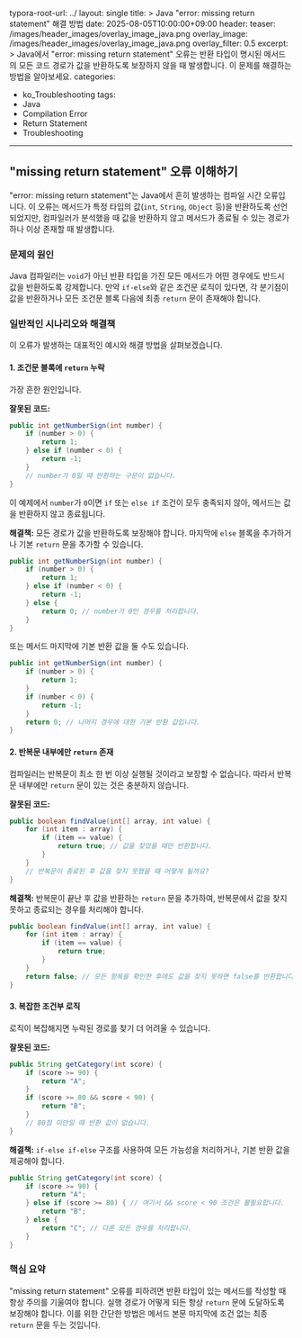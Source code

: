 typora-root-url: ../
layout: single
title: >
   Java "error: missing return statement" 해결 방법
date: 2025-08-05T10:00:00+09:00
header:
   teaser: /images/header_images/overlay_image_java.png
   overlay_image: /images/header_images/overlay_image_java.png
   overlay_filter: 0.5
excerpt: >
    Java에서 "error: missing return statement" 오류는 반환 타입이 명시된 메서드의 모든 코드 경로가 값을 반환하도록 보장하지 않을 때 발생합니다. 이 문제를 해결하는 방법을 알아보세요.
categories:
  - ko_Troubleshooting
tags:
  - Java
  - Compilation Error
  - Return Statement
  - Troubleshooting
---
## "missing return statement" 오류 이해하기

"error: missing return statement"는 Java에서 흔히 발생하는 컴파일 시간 오류입니다. 이 오류는 메서드가 특정 타입의 값(`int`, `String`, `Object` 등)을 반환하도록 선언되었지만, 컴파일러가 분석했을 때 값을 반환하지 않고 메서드가 종료될 수 있는 경로가 하나 이상 존재할 때 발생합니다.

### 문제의 원인

Java 컴파일러는 `void`가 아닌 반환 타입을 가진 모든 메서드가 어떤 경우에도 반드시 값을 반환하도록 강제합니다. 만약 `if-else`와 같은 조건문 로직이 있다면, 각 분기점이 값을 반환하거나 모든 조건문 블록 다음에 최종 `return` 문이 존재해야 합니다.

### 일반적인 시나리오와 해결책

이 오류가 발생하는 대표적인 예시와 해결 방법을 살펴보겠습니다.

#### 1. 조건문 블록에 `return` 누락

가장 흔한 원인입니다.

**잘못된 코드:**
```java
public int getNumberSign(int number) {
    if (number > 0) {
        return 1;
    } else if (number < 0) {
        return -1;
    }
    // number가 0일 때 반환하는 구문이 없습니다.
}
```

이 예제에서 `number`가 `0`이면 `if` 또는 `else if` 조건이 모두 충족되지 않아, 메서드는 값을 반환하지 않고 종료됩니다.

**해결책:**
모든 경로가 값을 반환하도록 보장해야 합니다. 마지막에 `else` 블록을 추가하거나 기본 `return` 문을 추가할 수 있습니다.

```java
public int getNumberSign(int number) {
    if (number > 0) {
        return 1;
    } else if (number < 0) {
        return -1;
    } else {
        return 0; // number가 0인 경우를 처리합니다.
    }
}
```
또는 메서드 마지막에 기본 반환 값을 둘 수도 있습니다.
```java
public int getNumberSign(int number) {
    if (number > 0) {
        return 1;
    }
    if (number < 0) {
        return -1;
    }
    return 0; // 나머지 경우에 대한 기본 반환 값입니다.
}
```

#### 2. 반복문 내부에만 `return` 존재

컴파일러는 반복문이 최소 한 번 이상 실행될 것이라고 보장할 수 없습니다. 따라서 반복문 내부에만 `return` 문이 있는 것은 충분하지 않습니다.

**잘못된 코드:**
```java
public boolean findValue(int[] array, int value) {
    for (int item : array) {
        if (item == value) {
            return true; // 값을 찾았을 때만 반환합니다.
        }
    }
    // 반복문이 종료된 후 값을 찾지 못했을 때 어떻게 될까요?
}
```

**해결책:**
반복문이 끝난 후 값을 반환하는 `return` 문을 추가하여, 반복문에서 값을 찾지 못하고 종료되는 경우를 처리해야 합니다.

```java
public boolean findValue(int[] array, int value) {
    for (int item : array) {
        if (item == value) {
            return true;
        }
    }
    return false; // 모든 항목을 확인한 후에도 값을 찾지 못하면 false를 반환합니다.
}
```

#### 3. 복잡한 조건부 로직

로직이 복잡해지면 누락된 경로를 찾기 더 어려울 수 있습니다.

**잘못된 코드:**
```java
public String getCategory(int score) {
    if (score >= 90) {
        return "A";
    }
    if (score >= 80 && score < 90) {
        return "B";
    }
    // 80점 미만일 때 반환 값이 없습니다.
}
```

**해결책:**
`if-else if-else` 구조를 사용하여 모든 가능성을 처리하거나, 기본 반환 값을 제공해야 합니다.

```java
public String getCategory(int score) {
    if (score >= 90) {
        return "A";
    } else if (score >= 80) { // 여기서 && score < 90 조건은 불필요합니다.
        return "B";
    } else {
        return "C"; // 다른 모든 경우를 처리합니다.
    }
}
```

### 핵심 요약

"missing return statement" 오류를 피하려면 반환 타입이 있는 메서드를 작성할 때 항상 주의를 기울여야 합니다. 실행 경로가 어떻게 되든 항상 `return` 문에 도달하도록 보장해야 합니다. 이를 위한 간단한 방법은 메서드 본문 마지막에 조건 없는 최종 `return` 문을 두는 것입니다.
